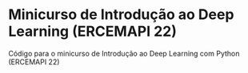 # Minicurso de Introdução ao Deep Learning (ERCEMAPI 22)
Código para o minicurso de Introdução ao Deep Learning com Python (ERCEMAPI 22)
